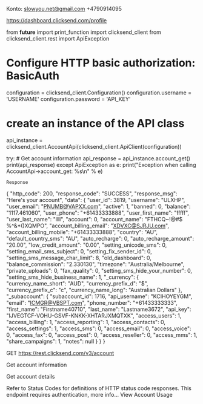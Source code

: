 
Konto: slowyou.net@gmail.com
+4790914095

https://dashboard.clicksend.com/profile


from __future__ import print_function
import clicksend_client
from clicksend_client.rest import ApiException

# Configure HTTP basic authorization: BasicAuth
configuration = clicksend_client.Configuration()
configuration.username = 'USERNAME'
configuration.password = 'API_KEY'

# create an instance of the API class
api_instance = clicksend_client.AccountApi(clicksend_client.ApiClient(configuration))

try:
    # Get account information
    api_response = api_instance.account_get()
    print(api_response)
except ApiException as e:
    print("Exception when calling AccountApi->account_get: %s\n" % e)

    Response

{
  "http_code": 200,
  "response_code": "SUCCESS",
  "response_msg": "Here's your account",
  "data": {
    "user_id": 3819,
    "username": "ULXHP",
    "user_email": "PNUMB@VAPXX.com",
    "active": 1,
    "banned": 0,
    "balance": "1117.461060",
    "user_phone": "+61433333888",
    "user_first_name": "fffff",
    "user_last_name": "llll",
    "account": 0,
    "account_name": "FTHCQ~!@#$ %^&*()XQMPO",
    "account_billing_email": "XDVXC@SJRJU.com",
    "account_billing_mobile": "+61433333888",
    "country": "AU",
    "default_country_sms": "AU",
    "auto_recharge": 0,
    "auto_recharge_amount": "20.00",
    "low_credit_amount": "0.00",
    "setting_unicode_sms": 0,
    "setting_email_sms_subject": 0,
    "setting_fix_sender_id": 0,
    "setting_sms_message_char_limit": 8,
    "old_dashboard": 0,
    "balance_commission": "2.330130",
    "timezone": "Australia/Melbourne",
    "private_uploads": 0,
    "fax_quality": 0,
    "setting_sms_hide_your_number": 0,
    "setting_sms_hide_business_name": 1,
    "_currency": {
      "currency_name_short": "AUD",
      "currency_prefix_d": "$",
      "currency_prefix_c": "c",
      "currency_name_long": "Australian Dollars"
    },
    "_subaccount": {
      "subaccount_id": 1716,
      "api_username": "KCIHOYEYGM",
      "email": "ICMGR@VBSPT.com",
      "phone_number": "+61433333333",
      "first_name": "Firstname40710",
      "last_name": "Lastname3672",
      "api_key": "IJVEGTCF-VOHU-GSVF-KNKK-XHTARJXMQTXK",
      "access_users": 1,
      "access_billing": 1,
      "access_reporting": 1,
      "access_contacts": 0,
      "access_settings": 1,
      "access_sms": 0,
      "access_email": 0,
      "access_voice": 0,
      "access_fax": 0,
      "access_post": 0,
      "access_reseller": 0,
      "access_mms": 1,
      "share_campaigns": 1,
      "notes": null
    }
  }
}

GET https://rest.clicksend.com/v3/account

Get account information

Get account details

Refer to Status Codes for definitions of HTTP status code responses.
This endpoint requires authentication, more info...
View Account Usage